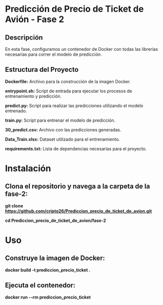

 # Predicción de Precio de Ticket de Avión - Fase 2

## Descripción
En esta fase, configuramos un contenedor de Docker con todas las librerías necesarias para correr el modelo de predicción.

## Estructura del Proyecto

**Dockerfile:**  Archivo para la construcción de la imagen Docker.

**entrypoint.sh:**  Script de entrada para ejecutar los procesos de entrenamiento y predicción.

**predict.py:**  Script para realizar las predicciones utilizando el modelo entrenado.

**train.py:**  Script para entrenar el modelo de predicción.

**30_predict.csv:**  Archivo con las predicciones generadas.

**Data_Train.xlsx:**  Dataset utilizado para el entrenamiento.

**requirements.txt:**  Lista de dependencias necesarias para el proyecto.

# Instalación

## Clona el repositorio y navega a la carpeta de la fase-2:

**git clone https://github.com/cripto26/Prediccion_precio_de_ticket_de_avion.git**

**cd Prediccion_precio_de_ticket_de_avion/fase-2**

# Uso

## Construye la imagen de Docker:

**docker build -t prediccion_precio_ticket .**

## Ejecuta el contenedor:

**docker run --rm prediccion_precio_ticket**






